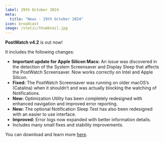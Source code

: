 ```yaml
---
label: 29th October 2024
meta:
  title: "News - 29th October 2024"
icon: broadcast
image: /static/thumbnail.jpg
---
```


**PostWatch v4.2** is out now!

It includes the following changes:

- **Important update for Apple Silicon Macs:** An issue was discovered in the detection of the System Screensaver and Display Sleep that affects the PostWatch Screensaver. Now works correctly on Intel and Apple Silicon.
- **Fixed:** The PostWatch Screensaver was running on older macOS’s (Catalina) when it shouldn’t and was actually blocking the watching of Notifications.
- **New:** Optimization Utility has been completely redesigned with enhanced navigation and improved error reporting.
- **New:** The optional Notification Sleep Test has also been redesigned with an easier to use interface.
- **Improved:** Error logs now expanded with better information details.
- Includes many small fixes and stability improvements.

You can download and learn more [here](https://chrisroyfilms.com/postwatch/).